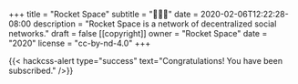 +++
title = "Rocket Space"
subtitle = "🚀🚀🚀"
date = 2020-02-06T12:22:28-08:00
description = "Rocket Space is a network of decentralized social networks."
draft = false
[[copyright]]
  owner = "Rocket Space"
  date = "2020"
  license = "cc-by-nd-4.0"
+++

{{< hackcss-alert type="success" text="Congratulations! You have been subscribed." />}}

